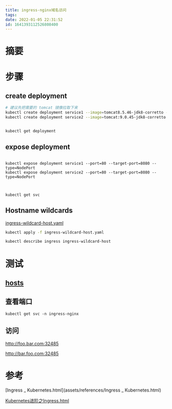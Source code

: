 ```yaml
---
title: ingress-nginx域名访问
tags: 
date: 2022-01-05 22:31:52
id: 1641393112526808400
---
```

# 摘要



# 步骤

## create deployment

```sh
# 建议先把需要的 tomcat 镜像拉取下来
kubectl create deployment service1 --image=tomcat8.5.46-jdk8-corretto --port=8080 
kubectl create deployment service2 --image=tomcat:9.0.45-jdk8-corretto --port=8080 


kubectl get deployment 
```

## expose deployment

```

kubectl expose deployment service1 --port=80 --target-port=8080 --type=NodePort 
kubectl expose deployment service2 --port=80 --target-port=8080 --type=NodePort 



kubectl get svc
```

## Hostname wildcards

 [ingress-wildcard-host.yaml](assets/data/ingress-wildcard-host.yaml) 

```sh
kubectl apply -f ingress-wildcard-host.yaml
```



```sh
kubectl describe ingress ingress-wildcard-host
```



# 测试

##  [hosts](C:\Windows\System32\drivers\etc\hosts) 

## 查看端口

```
kubectl get svc -n ingress-nginx
```



## 访问



http://foo.bar.com:32485 

http://bar.foo.com:32485





# 参考

 [Ingress _ Kubernetes.html](assets/references/Ingress _ Kubernetes.html) 

 [Kubernetes进阶之Ingress.html](assets/references/Kubernetes进阶之Ingress.html) 









